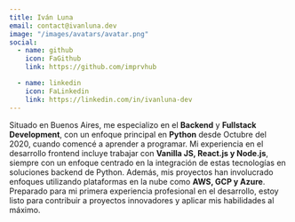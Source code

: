 ```yaml
---
title: Iván Luna
email: contact@ivanluna.dev
image: "/images/avatars/avatar.png"
social:
  - name: github
    icon: FaGithub
    link: https://github.com/imprvhub

  - name: linkedin
    icon: FaLinkedin
    link: https://linkedin.com/in/ivanluna-dev
---
```


Situado en Buenos Aires, me especializo en el **Backend** y **Fullstack Development**, con un enfoque principal en **Python** desde Octubre del 2020, cuando comencé a aprender a programar. Mi experiencia en el desarrollo frontend incluye trabajar con **Vanilla JS, React.js y Node.js**, siempre con un enfoque centrado en la integración de estas tecnologías en soluciones backend de Python. Además, mis proyectos han involucrado enfoques utilizando plataformas en la nube como **AWS, GCP y Azure**.
Preparado para mi primera experiencia profesional en el desarrollo, estoy listo para contribuir a proyectos innovadores y aplicar mis habilidades al máximo.

